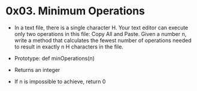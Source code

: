 # 0x03. Minimum Operations

- In a text file, there is a single character H. Your text editor can execute only two operations in this file: Copy All and Paste. Given a number n, write a method that calculates the fewest number of operations needed to result in exactly n H characters in the file.

 - Prototype: def minOperations(n)  
- Returns an integer  
- If n is impossible to achieve, return 0 